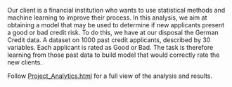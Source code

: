 Our client is a financial institution who wants to use statistical methods and machine learning to improve their process.
In this analysis, we aim at obtaining a model that may be used to determine if new applicants present a good or bad credit risk. To do this, we have at our disposal the German Credit data. A dataset on 1000 past credit applicants, described by 30 variables. Each applicant is rated as Good or Bad.
The task is therefore learning from those past data to build model that would correctly rate the new clients.

Follow [Project_Analytics.html](https://github.com/Upsylon/Data_Analytics/blob/master/Project_Analytics.html) for a full view of the analysis and results. 
